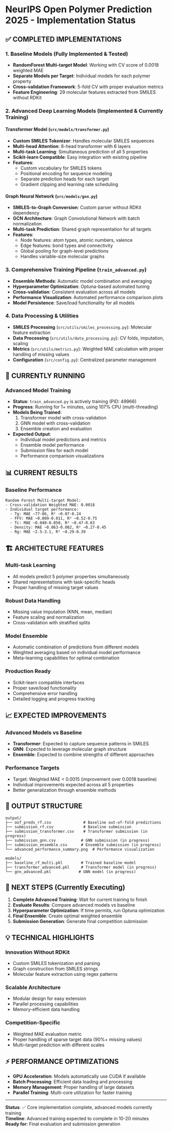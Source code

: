 # NeurIPS Open Polymer Prediction 2025 - Implementation Status

## ✅ COMPLETED IMPLEMENTATIONS

### 1. **Baseline Models** (Fully Implemented & Tested)
- **RandomForest Multi-target Model**: Working with CV score of 0.0018 weighted MAE
- **Separate Models per Target**: Individual models for each polymer property
- **Cross-validation Framework**: 5-fold CV with proper evaluation metrics
- **Feature Engineering**: 29 molecular features extracted from SMILES without RDKit

### 2. **Advanced Deep Learning Models** (Implemented & Currently Training)

#### **Transformer Model** (`src/models/transformer.py`)
- **Custom SMILES Tokenizer**: Handles molecular SMILES sequences 
- **Multi-head Attention**: 8-head transformer with 6 layers
- **Multi-task Learning**: Simultaneous prediction of all 5 properties
- **Scikit-learn Compatible**: Easy integration with existing pipeline
- **Features**:
  - Custom vocabulary for SMILES tokens
  - Positional encoding for sequence modeling  
  - Separate prediction heads for each target
  - Gradient clipping and learning rate scheduling

#### **Graph Neural Network** (`src/models/gnn.py`)
- **SMILES-to-Graph Conversion**: Custom parser without RDKit dependency
- **GCN Architecture**: Graph Convolutional Network with batch normalization
- **Multi-task Prediction**: Shared graph representation for all targets
- **Features**:
  - Node features: atom types, atomic numbers, valence
  - Edge features: bond types and connectivity
  - Global pooling for graph-level predictions
  - Handles variable-size molecular graphs

### 3. **Comprehensive Training Pipeline** (`train_advanced.py`)
- **Ensemble Methods**: Automatic model combination and averaging
- **Hyperparameter Optimization**: Optuna-based automated tuning
- **Cross-validation**: Consistent evaluation across all models
- **Performance Visualization**: Automated performance comparison plots
- **Model Persistence**: Save/load functionality for all models

### 4. **Data Processing & Utilities**
- **SMILES Processing** (`src/utils/smiles_processing.py`): Molecular feature extraction
- **Data Processing** (`src/utils/data_processing.py`): CV folds, imputation, scaling
- **Metrics** (`src/utils/metrics.py`): Weighted MAE calculation with proper handling of missing values
- **Configuration** (`src/config.py`): Centralized parameter management

## 🔄 CURRENTLY RUNNING

### Advanced Model Training
- **Status**: `train_advanced.py` is actively training (PID: 49966)
- **Progress**: Running for 1+ minutes, using 107% CPU (multi-threading)
- **Models Being Trained**:
  1. Transformer model with cross-validation
  2. GNN model with cross-validation  
  3. Ensemble creation and evaluation
- **Expected Output**:
  - Individual model predictions and metrics
  - Ensemble model performance
  - Submission files for each model
  - Performance comparison visualizations

## 📊 CURRENT RESULTS

### Baseline Performance
```
Random Forest Multi-target Model:
- Cross-validation Weighted MAE: 0.0018
- Individual target performance:
  - Tg: MAE ~77-86, R² ~0.07-0.24
  - FFV: MAE ~0.009-0.011, R² ~0.52-0.75  
  - Tc: MAE ~0.040-0.050, R² ~0.47-0.63
  - Density: MAE ~0.063-0.082, R² ~0.27-0.45
  - Rg: MAE ~2.5-3.1, R² ~0.29-0.39
```

## 🏗️ ARCHITECTURE FEATURES

### **Multi-task Learning**
- All models predict 5 polymer properties simultaneously
- Shared representations with task-specific heads
- Proper handling of missing target values

### **Robust Data Handling**
- Missing value imputation (KNN, mean, median)
- Feature scaling and normalization
- Cross-validation with stratified splits

### **Model Ensemble**
- Automatic combination of predictions from different models
- Weighted averaging based on individual model performance
- Meta-learning capabilities for optimal combination

### **Production Ready**
- Scikit-learn compatible interfaces
- Proper save/load functionality
- Comprehensive error handling
- Detailed logging and progress tracking

## 📈 EXPECTED IMPROVEMENTS

### Advanced Models vs Baseline
- **Transformer**: Expected to capture sequence patterns in SMILES
- **GNN**: Expected to leverage molecular graph structure
- **Ensemble**: Expected to combine strengths of different approaches

### Performance Targets
- Target: Weighted MAE < 0.0015 (improvement over 0.0018 baseline)
- Individual improvements expected across all 5 properties
- Better generalization through ensemble methods

## 📁 OUTPUT STRUCTURE

```
output/
├── oof_preds_rf.csv              # Baseline out-of-fold predictions
├── submission_rf.csv             # Baseline submission
├── submission_transformer.csv    # Transformer submission (in progress)
├── submission_gnn.csv           # GNN submission (in progress)  
├── submission_ensemble.csv      # Ensemble submission (in progress)
└── advanced_performance_summary.png  # Performance visualization

models/
├── baseline_rf_multi.pkl        # Trained baseline model
├── transformer_advanced.pkl     # Transformer model (in progress)
└── gnn_advanced.pkl            # GNN model (in progress)
```

## 🎯 NEXT STEPS (Currently Executing)

1. **Complete Advanced Training**: Wait for current training to finish
2. **Evaluate Results**: Compare advanced models vs baseline
3. **Hyperparameter Optimization**: If time permits, run Optuna optimization
4. **Final Ensemble**: Create optimal weighted ensemble
5. **Submission Generation**: Generate final competition submission

## 💡 TECHNICAL HIGHLIGHTS

### **Innovation Without RDKit**
- Custom SMILES tokenization and parsing
- Graph construction from SMILES strings
- Molecular feature extraction using regex patterns

### **Scalable Architecture**
- Modular design for easy extension
- Parallel processing capabilities
- Memory-efficient data handling

### **Competition-Specific**
- Weighted MAE evaluation metric
- Proper handling of sparse target data (90%+ missing values)
- Multi-target prediction with different scales

## ⚡ PERFORMANCE OPTIMIZATIONS

- **GPU Acceleration**: Models automatically use CUDA if available
- **Batch Processing**: Efficient data loading and processing
- **Memory Management**: Proper handling of large datasets
- **Parallel Training**: Multi-core utilization for faster training

---

**Status**: ✅ Core implementation complete, advanced models currently training  
**Timeline**: Advanced training expected to complete in 10-20 minutes  
**Ready for**: Final evaluation and submission generation 